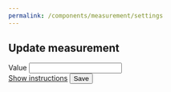 ```yaml
---
permalink: /components/measurement/settings
---
```

<div class="container">
<div class="row">
<div class="col-sm-8 offset-sm-2 col-md-6 offset-md-3 mt-2" id="settings-inner">
<h2 id='measurement-main-title'>Update measurement</h2>
<form id="settings-form">
    <!-- username -->
    <div class="input-group key-sm mt-4">
        <span class="input-group-addon td-key">Value</span>
        <input class="form-number form-control text-right" id="m" name="m" value="" type="text">
        <span class="input-group-addon form-units"></span>
    </div>
    <div id="loader" class="text-right">
        <a class="btn btn-outline-primary mt-5 hashlink" href='#'>Show instructions</a>
        <button type="submit" class="btn btn-primary mt-5">Save</button>
    </div>
</form>
</div>
</div>
</div>
